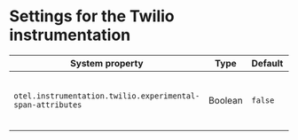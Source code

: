 # Settings for the Twilio instrumentation

| System property                                            | Type    | Default | Description                                          |
| ---------------------------------------------------------- | ------- | ------- | ---------------------------------------------------- |
| `otel.instrumentation.twilio.experimental-span-attributes` | Boolean | `false` | Enables the capture of experimental span attributes. |

